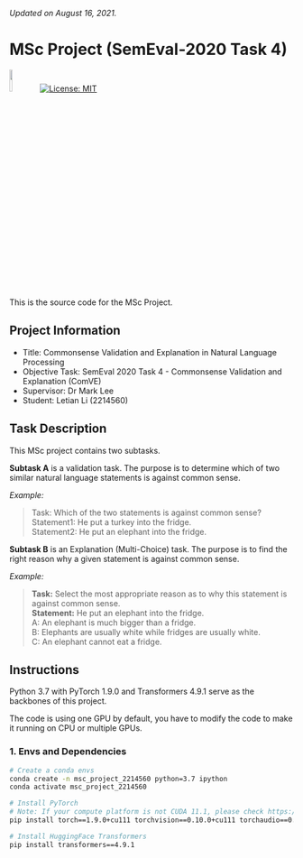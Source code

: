 *Updated on August 16, 2021.*

# MSc Project (SemEval-2020 Task 4)

[<img src="https://raw.githubusercontent.com/pytorch/pytorch/master/docs/source/_static/img/pytorch-logo-dark.png" width="10%">](https://pytorch.org/)
[![License: MIT](https://img.shields.io/badge/License-MIT-yellow.svg)](https://opensource.org/licenses/MIT)   

This is the source code for the MSc Project.  



## Project Information
* Title: Commonsense Validation and Explanation in Natural Language Processing<br>
* Objective Task: SemEval 2020 Task 4 - Commonsense Validation and Explanation (ComVE)<br>
* Supervisor: Dr Mark Lee<br>
* Student: Letian Li (2214560)



## Task Description
This MSc project contains two subtasks.  

**Subtask A** is a validation task. The purpose is to determine which of two similar natural language statements is against common sense.

*Example:*  
> Task: Which of the two statements is against common sense?  
> Statement1: He put a turkey into the fridge.  
> Statement2: He put an elephant into the fridge. 

**Subtask B** is an Explanation (Multi-Choice) task. The purpose is to find the right reason why a given statement is against common sense.

*Example:*  
> **Task:** Select the most appropriate reason as to why this statement is against common sense.  
> **Statement:** He put an elephant into the fridge.  
> A: An elephant is much bigger than a fridge.  
> B: Elephants are usually white while fridges are usually white.  
> C: An elephant cannot eat a fridge.



## Instructions
Python 3.7 with PyTorch 1.9.0 and Transformers 4.9.1 serve as the backbones of this project.

The code is using one GPU by default, you have to modify the code to make it running on CPU or multiple GPUs.

### 1. Envs and Dependencies
```bash
# Create a conda envs
conda create -n msc_project_2214560 python=3.7 ipython
conda activate msc_project_2214560

# Install PyTorch 
# Note: If your compute platform is not CUDA 11.1, please check https://pytorch.org/get-started/locally/ for PyTorch INSTALLATION.
pip install torch==1.9.0+cu111 torchvision==0.10.0+cu111 torchaudio==0.9.0 -f https://download.pytorch.org/whl/torch_stable.html

# Install HuggingFace Transformers
pip install transformers==4.9.1
```
